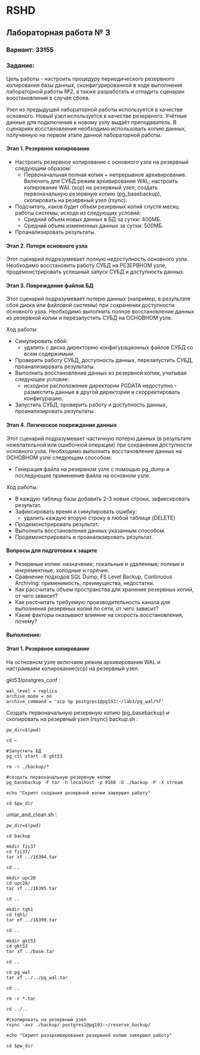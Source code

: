 # RSHD
## Лабораторная работа № 3
### Вариант: 33155

### Задание: 
Цель работы - настроить процедуру периодического резервного копирования базы данных, сконфигурированной в ходе выполнения лабораторной работы №2, а также разработать и отладить сценарии восстановления в случае сбоев.

Узел из предыдущей лабораторной работы используется в качестве основного. Новый узел используется в качестве резервного. Учётные данные для подключения к новому узлу выдаёт преподаватель. В сценариях восстановления необходимо использовать копию данных, полученную на первом этапе данной лабораторной работы.

#### Этап 1. Резервное копирование
- Настроить резервное копирование с основного узла на резервный следующим образом:
  - Первоначальная полная копия + непрерывное архивирование. Включить для СУБД режим архивирования WAL; настроить копирование WAL (scp) на резервный узел; создать первоначальную резервную копию (pg_basebackup), скопировать на резервный узел (rsync).
- Подсчитать, каков будет объем резервных копий спустя месяц работы системы, исходя из следующих условий:
  - Средний объем новых данных в БД за сутки: 400МБ.
  - Средний объем измененных данных за сутки: 500МБ.
- Проанализировать результаты.
#### Этап 2. Потеря основного узла

Этот сценарий подразумевает полную недоступность основного узла. Необходимо восстановить работу СУБД на РЕЗЕРВНОМ узле, продемонстрировать успешный запуск СУБД и доступность данных.

#### Этап 3. Повреждение файлов БД
Этот сценарий подразумевает потерю данных (например, в результате сбоя диска или файловой системы) при сохранении доступности основного узла. Необходимо выполнить полное восстановление данных из резервной копии и перезапустить СУБД на ОСНОВНОМ узле.

Ход работы:

- Симулировать сбой:
  - удалить с диска директорию конфигурационных файлов СУБД со всем содержимым.
- Проверить работу СУБД, доступность данных, перезапустить СУБД, проанализировать результаты.
- Выполнить восстановление данных из резервной копии, учитывая следующее условие:
  - исходное расположение директории PGDATA недоступно - разместить данные в другой директории и скорректировать конфигурацию.
- Запустить СУБД, проверить работу и доступность данных, проанализировать результаты.

#### Этап 4. Логическое повреждение данных
Этот сценарий подразумевает частичную потерю данных (в результате нежелательной или ошибочной операции) при сохранении доступности основного узла. Необходимо выполнить восстановление данных на ОСНОВНОМ узле следующим способом:

- Генерация файла на резервном узле с помощью pg_dump и последующее применение файла на основном узле.

Ход работы:

- В каждую таблицу базы добавить 2-3 новые строки, зафиксировать результат.
- Зафиксировать время и симулировать ошибку:
  - удалить каждую вторую строку в любой таблице (DELETE)
- Продемонстрировать результат.
- Выполнить восстановление данных указанным способом.
- Продемонстрировать и проанализировать результат.

#### Вопросы для подготовки к защите
- Резервные копии: назначение; локальные и удаленные; полные и инкрементные; холодные и горячие.
- Сравнение подходов SQL Dump, FS Level Backup, Continuous Archiving: применимость, преимущества, недостатки.
- Как рассчитать объем пространства для хранения резервных копий, от чего зависит?
- Как рассчитать требуемую производительность канала для выполнения резервных копий по сети, от чего зависит?
- Какие факторы оказывают влияние на скорость восстановления, почему?

#### Выполнение:
#### Этап 1. Резервное копирование
На остновном узле включаем режим архивирования WAL и настраиваем копирование(scp) на резервный узел.

gkt53/postgres_conf :
```
wal_level = replica
archive_mode = on
archive_command = 'scp %p postgres1@pg193:~/lab3/pg_wal/%f'
```
Cоздать первоначальную резервную копию (pg_basebackup) и скопировать на резервный узел (rsync)
backup.sh :
```
pw_dir=$(pwd)

cd ~

#Запустить БД
pg_ctl start -D gkt53

rm -r ./backup/*

#создать первоначальную резервную копию
pg_basebackup -F tar -h localhost -p 9160 -D ./backup -P -X stream

echo "Скрипт создания резервной копии завершил работу"

cd $pw_dir
```
untar_and_clean.sh :
```
pw_dir=$(pwd)

cd backup

mkdir fzi37
cd fzi37/
tar xf ../16394.tar

cd ..

mkdir upc28
cd upc28/
tar xf ../16395.tar

cd ..

mkdir tqh1
cd tqh1/
tar xf ../16399.tar

cd ..

mkdir gkt53
cd gkt53
tar xf ../base.tar

cd ..

cd pg_wal
tar xf ../../pg_wal.tar

cd ..

rm -r *.tar

cd ../..

#скопировать на резервный узел
rsync -avz ./backup/ postgres1@pg193:~/reserve_backup/

echo "Скрипт разархивирования резервной копии завершил работу"

cd $pw_dir
```
